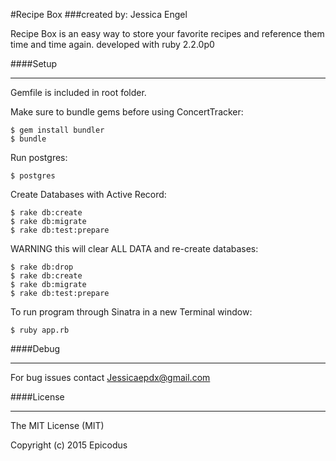 #Recipe Box
###created by: Jessica Engel

Recipe Box is an easy way to store your favorite recipes and reference them time and time again.
developed with ruby 2.2.0p0


####Setup
_______

Gemfile is included in root folder.

Make sure to bundle gems before using ConcertTracker:

    $ gem install bundler
    $ bundle


Run postgres:

    $ postgres


Create Databases with Active Record:

    $ rake db:create
    $ rake db:migrate
    $ rake db:test:prepare


WARNING this will clear ALL DATA and re-create databases:

    $ rake db:drop
    $ rake db:create
    $ rake db:migrate
    $ rake db:test:prepare


To run program through Sinatra in a new Terminal window:

    $ ruby app.rb


####Debug
________

For bug issues contact Jessicaepdx@gmail.com


####License
_________


The MIT License (MIT)

Copyright (c) 2015 Epicodus
